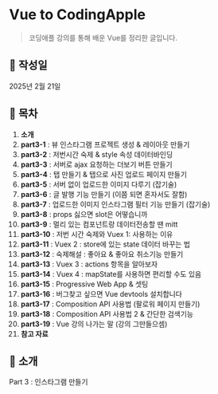# Vue to CodingApple

> 코딩애플 강의를 통해 배운 Vue를 정리한 글입니다.

## 📅 작성일

2025년 2월 21일

## 📌 목차
1. **소개**
1. **part3-1** : 뷰 인스타그램 프로젝트 생성 & 레이아웃 만들기  
2. **part3-2** : 저번시간 숙제 & style 속성 데이터바인딩  
3. **part3-3** : 서버로 ajax 요청하는 더보기 버튼 만들기  
4. **part3-4** : 탭 만들기 & 탭으로 사진 업로드 페이지 만들기  
5. **part3-5** : 서버 없이 업로드한 이미지 다루기 (잡기술)  
6. **part3-6** : 글 발행 기능 만들기 (이쯤 되면 혼자서도 잘함)  
7. **part3-7** : 업로드한 이미지 인스타그램 필터 기능 만들기 (잡기술)  
8. **part3-8** : props 싫으면 slot은 어떻습니까  
9. **part3-9** : 멀리 있는 컴포넌트랑 데이터전송할 땐 mitt  
10. **part3-10** : 저번 시간 숙제와 Vuex 1: 사용하는 이유  
10. **part3-11** : Vuex 2 : store에 있는 state 데이터 바꾸는 법
10. **part3-12** : 숙제해설 : 좋아요 & 좋아요 취소기능 만들기
10. **part3-13** : Vuex 3 : actions 항목을 알아보자
10. **part3-14** : Vuex 4 : mapState를 사용하면 편리할 수도 있음  
10. **part3-15** : Progressive Web App & 셋팅
10. **part3-16** : 버그찾고 싶으면 Vue devtools 설치합니다
10. **part3-17** : Composition API 사용법 (팔로워 페이지 만들기)
10. **part3-18** : Composition API 사용법 2 & 간단한 검색기능
10. **part3-19** : Vue 강의 나가는 말 (강의 그만들으셈)
17. **참고 자료**

## 📝 소개
Part 3 : 인스타그램 만들기

